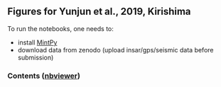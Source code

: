 ## Figures for Yunjun et al., 2019, Kirishima

To run the notebooks, one needs to:
+ install [MintPy](https://github.com/insarlab/MintPy)
+ download data from zenodo (upload insar/gps/seismic data before submission)

### Contents ([nbviewer](https://nbviewer.jupyter.org/github/geodesymiami/Yunjun_et_al-2019-Kirishima/tree/master/))



